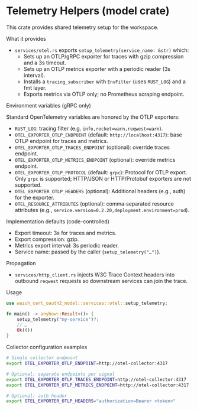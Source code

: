 # Telemetry Helpers (model crate)

This crate provides shared telemetry setup for the workspace.

What it provides

- `services/otel.rs` exports `setup_telemetry(service_name: &str)` which:
  - Sets up an OTLP/gRPC exporter for traces with gzip compression and a 3s timeout.
  - Sets up an OTLP metrics exporter with a periodic reader (3s interval).
  - Installs a `tracing_subscriber` with `EnvFilter` (uses `RUST_LOG`) and a fmt layer.
  - Exports metrics via OTLP only; no Prometheus scraping endpoint.

Environment variables (gRPC only)

Standard OpenTelemetry variables are honored by the OTLP exporters:

- `RUST_LOG`: tracing filter (e.g. `info,rocket=warn,reqwest=warn`).
- `OTEL_EXPORTER_OTLP_ENDPOINT` (default: `http://localhost:4317`): base OTLP endpoint for traces and metrics.
- `OTEL_EXPORTER_OTLP_TRACES_ENDPOINT` (optional): override traces endpoint.
- `OTEL_EXPORTER_OTLP_METRICS_ENDPOINT` (optional): override metrics endpoint.
- `OTEL_EXPORTER_OTLP_PROTOCOL` (default: `grpc`): Protocol for OTLP export. Only `grpc` is supported; HTTP/JSON or HTTP/Protobuf exporters are not supported.
- `OTEL_EXPORTER_OTLP_HEADERS` (optional): Additional headers (e.g., auth) for the exporter.
- `OTEL_RESOURCE_ATTRIBUTES` (optional): comma‑separated resource attributes (e.g., `service.version=0.2.20,deployment.environment=prod`).

Implementation defaults (code-controlled)

- Export timeout: 3s for traces and metrics.
- Export compression: gzip.
- Metrics export interval: 3s periodic reader.
- Service name: passed by the caller (`setup_telemetry("…")`).

Propagation

- `services/http_client.rs` injects W3C Trace Context headers into outbound `reqwest` requests so downstream services can join the trace.

Usage

```rust
use wazuh_cert_oauth2_model::services::otel::setup_telemetry;

fn main() -> anyhow::Result<()> {
    setup_telemetry("my-service")?;
    // …
    Ok(())
}
```

Collector configuration examples

```bash
# Single collector endpoint
export OTEL_EXPORTER_OTLP_ENDPOINT=http://otel-collector:4317

# Optional: separate endpoints per signal
export OTEL_EXPORTER_OTLP_TRACES_ENDPOINT=http://otel-collector:4317
export OTEL_EXPORTER_OTLP_METRICS_ENDPOINT=http://otel-collector:4317

# Optional: auth header
export OTEL_EXPORTER_OTLP_HEADERS="authorization=Bearer <token>"
```
